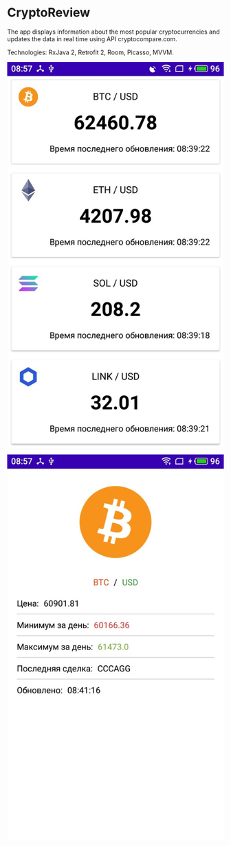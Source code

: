# CryptoReview
The app displays information about the most popular cryptocurrencies and updates the data in real time using API cryptocompare.com.

Technologies: RxJava 2, Retrofit 2, Room, Picasso, MVVM.

![Main screen](https://github.com/Glebasta33/CryptoReview/blob/master/app/src/main/res/drawable/main.png)

![Datail information](https://github.com/Glebasta33/CryptoReview/blob/master/app/src/main/res/drawable/detail.png?raw=true)
